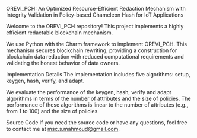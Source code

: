 OREVI_PCH: An Optimized Resource-Efficient Redaction Mechanism with Integrity Validation in Policy-based Chameleon Hash for IoT Applications

Welcome to the OREVI_PCH repository! This project implements a highly efficient redactable blockchain mechanism.

We use Python with the Charm framework to implement OREVI_PCH. This mechanism secures blockchain rewriting, providing a construction for blockchain data redaction with reduced computational requirements and validating the honest behavior of data owners.

Implementation Details
The implementation includes five algorithms: setup, keygen, hash, verify, and adapt.

We evaluate the performance of the keygen, hash, verify and adapt algorithms in terms of the number of attributes and the size of policies. The performance of these algorithms is linear to the number of attributes (e.g., from 1 to 100) and the size of policies.

Source Code
If you need the source code or have any questions, feel free to contact me at msc.s.mahmoud@gmail.com.



